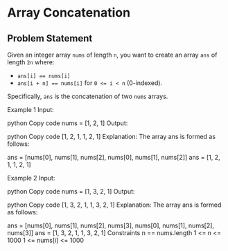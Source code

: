 # Array Concatenation

## Problem Statement

Given an integer array `nums` of length `n`, you want to create an array `ans` of length `2n` where:
- `ans[i] == nums[i]`
- `ans[i + n] == nums[i]` for `0 <= i < n` (0-indexed).

Specifically, `ans` is the concatenation of two `nums` arrays.

Example 1
Input:

python
Copy code
nums = [1, 2, 1]
Output:

python
Copy code
[1, 2, 1, 1, 2, 1]
Explanation: The array ans is formed as follows:

ans = [nums[0], nums[1], nums[2], nums[0], nums[1], nums[2]]
ans = [1, 2, 1, 1, 2, 1]

Example 2
Input:

python
Copy code
nums = [1, 3, 2, 1]
Output:

python
Copy code
[1, 3, 2, 1, 1, 3, 2, 1]
Explanation: The array ans is formed as follows:

ans = [nums[0], nums[1], nums[2], nums[3], nums[0], nums[1], nums[2], nums[3]]
ans = [1, 3, 2, 1, 1, 3, 2, 1]
Constraints
n == nums.length
1 <= n <= 1000
1 <= nums[i] <= 1000
